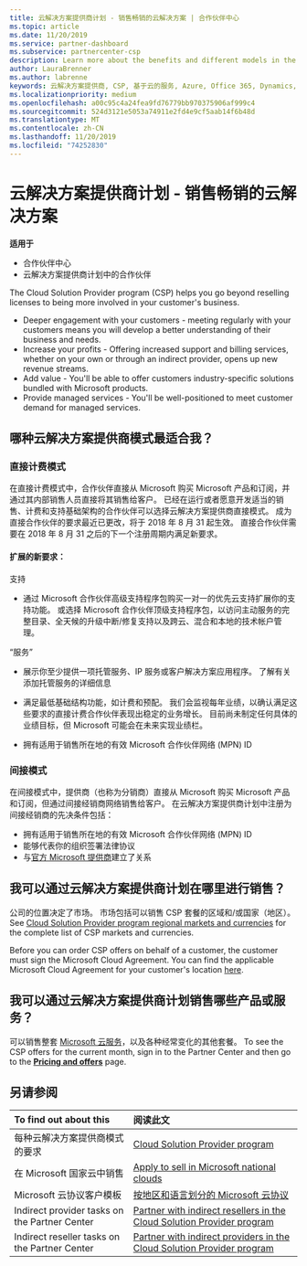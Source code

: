 ```yaml
---
title: 云解决方案提供商计划 - 销售畅销的云解决方案 | 合作伙伴中心
ms.topic: article
ms.date: 11/20/2019
ms.service: partner-dashboard
ms.subservice: partnercenter-csp
description: Learn more about the benefits and different models in the Cloud Solution Provider program to help your business grow with new customers and new expertise.
author: LauraBrenner
ms.author: labrenne
keywords: 云解决方案提供商, CSP, 基于云的服务, Azure, Office 365, Dynamics, CSP 合作伙伴, 通过云解决方案提供商计划销售, 直接合作伙伴, 直接云解决方案提供商合作伙伴, 间接云解决方案提供商经销商, 直接云解决方案提供商, 间接云解决方案提供商, 直接模式, 间接模式, 间接经销商, 间接提供商, 提供商, 分销商, 云解决方案提供商计划
ms.localizationpriority: medium
ms.openlocfilehash: a00c95c4a24fea9fd76779bb970375906af999c4
ms.sourcegitcommit: 524d3121e5053a74911e2fd4e9cf5aab14f6b48d
ms.translationtype: MT
ms.contentlocale: zh-CN
ms.lasthandoff: 11/20/2019
ms.locfileid: "74252830"
---
```

# <a name="cloud-solution-provider-program---selling-in-demand-cloud-solutions"></a>云解决方案提供商计划 - 销售畅销的云解决方案 

**适用于**

- 合作伙伴中心
- 云解决方案提供商计划中的合作伙伴

The Cloud Solution Provider program (CSP) helps you go beyond reselling licenses to being more involved in your customer's business.
 
- Deeper engagement with your customers - meeting regularly with your customers means you will develop a better understanding of their business and needs.
- Increase your profits - Offering increased support and billing services, whether on your own or through an indirect provider, opens up new revenue streams.  
- Add value - You'll be able to offer customers industry-specific solutions bundled with Microsoft products.
- Provide managed services - You'll be well-positioned to meet customer demand for managed services. 

## <a name="which-csp-model-is-best-for-me"></a>哪种云解决方案提供商模式最适合我？

### <a name="direct-bill-model"></a>直接计费模式

 在直接计费模式中，合作伙伴直接从 Microsoft 购买 Microsoft 产品和订阅，并通过其内部销售人员直接将其销售给客户。 已经在运行或者愿意开发适当的销售、计费和支持基础架构的合作伙伴可以选择云解决方案提供商直接模式。 成为直接合作伙伴的要求最近已更改，将于 2018 年 8 月 31 起生效。 直接合作伙伴需要在 2018 年 8 月 31 之后的下一个注册周期内满足新要求。


#### <a name="new-expanded-requirements"></a>扩展的新要求：

支持
- 通过 Microsoft 合作伙伴高级支持程序包购买一对一的优先云支持扩展你的支持功能。 或选择 Microsoft 合作伙伴顶级支持程序包，以访问主动服务的完整目录、全天候的升级中断/修复支持以及跨云、混合和本地的技术帐户管理。 

“服务”

- 展示你至少提供一项托管服务、IP 服务或客户解决方案应用程序。 了解有关添加托管服务的详细信息

- 满足最低基础结构功能，如计费和预配。
我们会监视每年业绩，以确认满足这些要求的直接计费合作伙伴表现出稳定的业务增长。 目前尚未制定任何具体的业绩目标，但 Microsoft 可能会在未来实现业绩栏。 

- 拥有适用于销售所在地的有效 Microsoft 合作伙伴网络 (MPN) ID


### <a name="indirect-model"></a>间接模式

在间接模式中，提供商（也称为分销商）直接从 Microsoft 购买 Microsoft 产品和订阅，但通过间接经销商网络销售给客户。 在云解决方案提供商计划中注册为间接经销商的先决条件包括：

- 拥有适用于销售所在地的有效 Microsoft 合作伙伴网络 (MPN) ID
- 能够代表你的组织签署法律协议
- 与[官方 Microsoft 提供商](https://partnercenter.microsoft.com/partner/find-a-provider)建立了关系


## <a name="where-can-i-sell-through-the-csp-program"></a>我可以通过云解决方案提供商计划在哪里进行销售？

公司的位置决定了市场。 市场包括可以销售 CSP 套餐的区域和/或国家（地区）。 See [Cloud Solution Provider program regional markets and currencies](regional-authorization-overview.md) for the complete list of CSP markets and currencies.

Before you can order CSP offers on behalf of a customer, the customer must sign the Microsoft Cloud Agreement. You can find the applicable Microsoft Cloud Agreement for your customer's location [here](agreements.md).  

## <a name="what-can-i-sell-through-the-csp-program"></a>我可以通过云解决方案提供商计划销售哪些产品或服务？

可以销售整套 [Microsoft 云服务](https://partner.microsoft.com/cloud-solution-provider/products-and-services)，以及各种经常变化的其他套餐。 To see the CSP offers for the current month, sign in to the Partner Center and then go to the [**Pricing and offers**](https://partnercenter.microsoft.com/pcv/sales) page.

## <a name="see-also"></a>另请参阅 


|**To find out about this**   |**阅读此文**   |
|:---------------------------|:--------------------|
|每种云解决方案提供商模式的要求   | [Cloud Solution Provider program](https://partnercenter.microsoft.com/partner/cloud-solution-provider)|
|在 Microsoft 国家云中销售   | [Apply to sell in Microsoft national clouds](csp-national-clouds-overview.md)|
|Microsoft 云协议客户模板   |[按地区和语言划分的 Microsoft 云协议](agreements.md)|
|Indirect provider tasks on the Partner Center  |[Partner with indirect resellers in the Cloud Solution Provider program](indirect-provider-tasks-in-partner-center.md)|
|Indirect reseller tasks on the Partner Center   |[Partner with indirect providers in the Cloud Solution Provider program](indirect-reseller-tasks-in-partner-center.md)|
